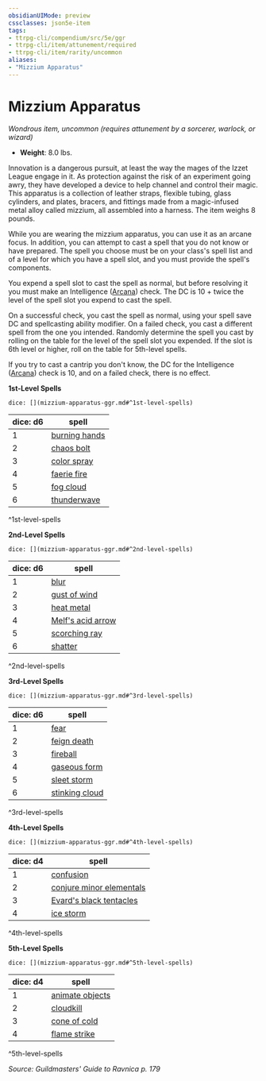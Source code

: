 ```yaml
---
obsidianUIMode: preview
cssclasses: json5e-item
tags:
- ttrpg-cli/compendium/src/5e/ggr
- ttrpg-cli/item/attunement/required
- ttrpg-cli/item/rarity/uncommon
aliases: 
- "Mizzium Apparatus"
---
```

# Mizzium Apparatus
*Wondrous item, uncommon (requires attunement by a sorcerer, warlock, or wizard)*  

- **Weight**: 8.0 lbs.

Innovation is a dangerous pursuit, at least the way the mages of the Izzet League engage in it. As protection against the risk of an experiment going awry, they have developed a device to help channel and control their magic. This apparatus is a collection of leather straps, flexible tubing, glass cylinders, and plates, bracers, and fittings made from a magic-infused metal alloy called mizzium, all assembled into a harness. The item weighs 8 pounds.

While you are wearing the mizzium apparatus, you can use it as an arcane focus. In addition, you can attempt to cast a spell that you do not know or have prepared. The spell you choose must be on your class's spell list and of a level for which you have a spell slot, and you must provide the spell's components.

You expend a spell slot to cast the spell as normal, but before resolving it you must make an Intelligence ([Arcana](3-Mechanics/CLI/rules/skills.md#Arcana)) check. The DC is 10 + twice the level of the spell slot you expend to cast the spell.

On a successful check, you cast the spell as normal, using your spell save DC and spellcasting ability modifier. On a failed check, you cast a different spell from the one you intended. Randomly determine the spell you cast by rolling on the table for the level of the spell slot you expended. If the slot is 6th level or higher, roll on the table for 5th-level spells.

If you try to cast a cantrip you don't know, the DC for the Intelligence ([Arcana](3-Mechanics/CLI/rules/skills.md#Arcana)) check is 10, and on a failed check, there is no effect.

**1st-Level Spells**

`dice: [](mizzium-apparatus-ggr.md#^1st-level-spells)`

| dice: d6 | spell |
|----------|-------|
| 1 | [burning hands](3-Mechanics/CLI/spells/burning-hands.md) |
| 2 | [chaos bolt](3-Mechanics/CLI/spells/chaos-bolt-xge.md) |
| 3 | [color spray](3-Mechanics/CLI/spells/color-spray.md) |
| 4 | [faerie fire](3-Mechanics/CLI/spells/faerie-fire.md) |
| 5 | [fog cloud](3-Mechanics/CLI/spells/fog-cloud.md) |
| 6 | [thunderwave](3-Mechanics/CLI/spells/thunderwave.md) |
^1st-level-spells

**2nd-Level Spells**

`dice: [](mizzium-apparatus-ggr.md#^2nd-level-spells)`

| dice: d6 | spell |
|----------|-------|
| 1 | [blur](3-Mechanics/CLI/spells/blur.md) |
| 2 | [gust of wind](3-Mechanics/CLI/spells/gust-of-wind.md) |
| 3 | [heat metal](3-Mechanics/CLI/spells/heat-metal.md) |
| 4 | [Melf's acid arrow](3-Mechanics/CLI/spells/melfs-acid-arrow.md) |
| 5 | [scorching ray](3-Mechanics/CLI/spells/scorching-ray.md) |
| 6 | [shatter](3-Mechanics/CLI/spells/shatter.md) |
^2nd-level-spells

**3rd-Level Spells**

`dice: [](mizzium-apparatus-ggr.md#^3rd-level-spells)`

| dice: d6 | spell |
|----------|-------|
| 1 | [fear](3-Mechanics/CLI/spells/fear.md) |
| 2 | [feign death](3-Mechanics/CLI/spells/feign-death.md) |
| 3 | [fireball](3-Mechanics/CLI/spells/fireball.md) |
| 4 | [gaseous form](3-Mechanics/CLI/spells/gaseous-form.md) |
| 5 | [sleet storm](3-Mechanics/CLI/spells/sleet-storm.md) |
| 6 | [stinking cloud](3-Mechanics/CLI/spells/stinking-cloud.md) |
^3rd-level-spells

**4th-Level Spells**

`dice: [](mizzium-apparatus-ggr.md#^4th-level-spells)`

| dice: d4 | spell |
|----------|-------|
| 1 | [confusion](3-Mechanics/CLI/spells/confusion.md) |
| 2 | [conjure minor elementals](3-Mechanics/CLI/spells/conjure-minor-elementals.md) |
| 3 | [Evard's black tentacles](3-Mechanics/CLI/spells/evards-black-tentacles.md) |
| 4 | [ice storm](3-Mechanics/CLI/spells/ice-storm.md) |
^4th-level-spells

**5th-Level Spells**

`dice: [](mizzium-apparatus-ggr.md#^5th-level-spells)`

| dice: d4 | spell |
|----------|-------|
| 1 | [animate objects](3-Mechanics/CLI/spells/animate-objects.md) |
| 2 | [cloudkill](3-Mechanics/CLI/spells/cloudkill.md) |
| 3 | [cone of cold](3-Mechanics/CLI/spells/cone-of-cold.md) |
| 4 | [flame strike](3-Mechanics/CLI/spells/flame-strike.md) |
^5th-level-spells

*Source: Guildmasters' Guide to Ravnica p. 179*